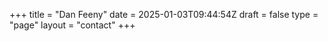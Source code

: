 +++
title = "Dan Feeny"
date = 2025-01-03T09:44:54Z
draft =  false
type = "page"
layout = "contact"
+++
